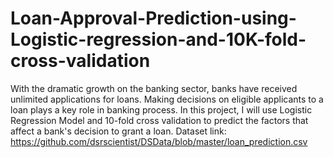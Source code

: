 # Loan-Approval-Prediction-using-Logistic-regression-and-10K-fold-cross-validation
With the dramatic growth on the banking sector, banks have received unlimited applications for loans. Making decisions on eligible applicants to a loan plays a key role in banking process. In this project, I will use Logistic Regression Model and 10-fold cross validation to predict the factors that affect a bank's decision to grant a loan. 
Dataset link: https://github.com/dsrscientist/DSData/blob/master/loan_prediction.csv
